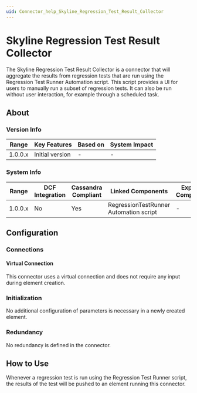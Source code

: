 ```yaml
---
uid: Connector_help_Skyline_Regression_Test_Result_Collector
---
```


# Skyline Regression Test Result Collector

The Skyline Regression Test Result Collector is a connector that will aggregate the results from regression tests that are run using the Regression Test Runner Automation script. This script provides a UI for users to manually run a subset of regression tests. It can also be run without user interaction, for example through a scheduled task.

## About

### Version Info

| **Range** | **Key Features** | **Based on** | **System Impact** |
|-----------|------------------|--------------|-------------------|
| 1.0.0.x   | Initial version  | \-           | \-                |

### System Info

| **Range** | **DCF Integration** | **Cassandra Compliant** | **Linked Components**                  | **Exported Components** |
|-----------|---------------------|-------------------------|----------------------------------------|-------------------------|
| 1.0.0.x   | No                  | Yes                     | RegressionTestRunner Automation script | \-                      |

## Configuration

### Connections

#### Virtual Connection

This connector uses a virtual connection and does not require any input during element creation.

### Initialization

No additional configuration of parameters is necessary in a newly created element.

### Redundancy

No redundancy is defined in the connector.

## How to Use

Whenever a regression test is run using the Regression Test Runner script, the results of the test will be pushed to an element running this connector.
